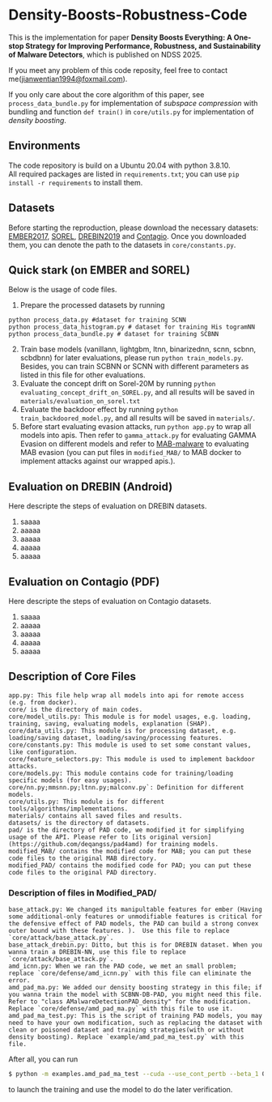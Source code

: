# Density-Boosts-Robustness-Code
This is the implementation for paper **Density Boosts Everything: A One-stop Strategy for Improving Performance, Robustness, and Sustainability of Malware Detectors**, which is published on NDSS 2025. 

If you meet any problem of this code reposity, feel free to contact me(jianwentian1994@foxmail.com). 

If you only care about the core algorithm of this paper, see `process_data_bundle.py` for implementation of _subspace compression_ with bundling and function `def train()` in `core/utils.py` for implementation of _density boosting_.

## Environments
The code repository is build on a Ubuntu 20.04 with python 3.8.10.  
All required packages are listed in `requirements.txt`; you can use `pip install -r requirements` to install them.

## Datasets
Before starting the reproduction, please download the necessary datasets: [EMBER2017](https://github.com/elastic/ember/tree/d97a0b523de02f3fe5ea6089d080abacab6ee931), [SOREL](https://github.com/sophos/SOREL-20M), [DREBIN2019](https://github.com/s2labres/transcendent-release) and [Contagio](https://contagiodump.blogspot.com/2013/03/16800-clean-and-11960-malicious-files.html). Once you downloaded them, you can denote the path to the datasets in `core/constants.py`.

## Quick stark (on EMBER and SOREL)
Below is the usage of code files.
1. Prepare the processed datasets by running
```
python process_data.py #dataset for training SCNN
python process_data_histogram.py # dataset for training His togramNN
python process_data_bundle.py # dataset for training SCBNN
```
2. Train base models (vanillann, lightgbm, ltnn, binarizednn, scnn, scbnn, scbdbnn) for later evaluations, please run `python train_models.py`. Besides, you can train SCBNN or SCNN with different parameters as listed in this file for other evaluations.
4. Evaluate the concept drift on Sorel-20M by running `python evaluating_concept_drift_on_SOREL.py`, and all results will be saved in `materials/evaluation_on_sorel.txt`
5. Evaluate the backdoor effect by running `python train_backdoored_model.py`, and all results will be saved in `materials/`.
6. Before start evaluating evasion attacks, run `python app.py` to wrap all models into apis. Then refer to `gamma_attack.py` for evaluating GAMMA Evasion on different models and refer to [MAB-malware](https://github.com/weisong-ucr/MAB-malware) to evaluating MAB evasion (you can put files in `modified_MAB/`  to MAB docker to implement attacks against our wrapped apis.).

## Evaluation on DREBIN (Android)
Here descripte the steps of evaluation on DREBIN datasets. 
1. saaaa
2. aaaaa
3. aaaaa
4. aaaaa
5. aaaaa

## Evaluation on Contagio (PDF)
Here descripte the steps of evaluation on Contagio datasets. 
1. saaaa
2. aaaaa
3. aaaaa
4. aaaaa
5. aaaaa



## Description of Core Files
```
app.py: This file help wrap all models into api for remote access (e.g. from docker).
core/ is the directory of main codes.  
core/model_utils.py: This module is for model usages, e.g. loading, training, saving, evaluating models, explanation (SHAP).  
core/data_utils.py: This module is for processing dataset, e.g. loading/saving dataset, loading/saving/processing features.   
core/constants.py: This module is used to set some constant values, like configuration.  
core/feature_selectors.py: This module is used to implement backdoor attacks.  
core/models.py: This module contains code for training/loading specific models (for easy usages).  
core/nn.py;mmsnn.py;ltnn.py;malconv.py`: Definition for different models.  
core/utils.py: This module is for different tools/algorithms/implementations. 
materials/ contains all saved files and results.  
datasets/ is the directory of datasets. 
pad/ is the directory of PAD code, we modified it for simplifying usage of the API. Please refer to [its original version](https://github.com/deqangss/pad4amd) for training models. 
modified_MAB/ contains the modified code for MAB; you can put these code files to the original MAB directory.  
modified_PAD/ contains the modified code for PAD; you can put these code files to the original PAD directory.  
```

### Description of files in Modified_PAD/
```
base_attack.py: We changed its manipultable features for ember (Having some additional-only features or unmodifiable features is critical for the defensive effect of PAD models, the PAD can build a strong convex outer bound with these features. ).  Use this file to replace `core/attack/base_attack.py`.  
base_attack_drebin.py: Ditto, but this is for DREBIN dataset. When you wanna train a DREBIN-NN, use this file to replace `core/attack/base_attack.py`.   
amd_icnn.py: When we ran the PAD code, we met an small problem; replace `core/defense/amd_icnn.py` with this file can eliminate the error.  
amd_pad_ma.py: We added our density boosting strategy in this file; if you wanna train the model with SCBNN-DB-PAD, you might need this file. Refer to "class AMalwareDetectionPAD_density" for the modification. Replace `core/defense/amd_pad_ma.py` with this file to use it.  
amd_pad_ma_test.py: This is the script of training PAD models, you may need to have your own modification, such as replacing the dataset with clean or poisoned dataset and training strategies(with or without density boosting). Replace `example/amd_pad_ma_test.py` with this file. 
```
After all, you can run 
```sh
$ python -m examples.amd_pad_ma_test --cuda --use_cont_pertb --beta_1 0.1 --beta_2 1.0 --lambda_lb 1.0 --lambda_ub 1.0 --seed 0 --batch_size 128 --proc_number 10 --epochs 50 --max_vocab_size 10000 --dense_hidden_units "1024,512,256" --weight_decay 0.0 --lr 0.001 --dropout 0.6  --ma "stepwise_max" --steps_l1 50 --steps_linf 50 --step_length_linf 0.02 --steps_l2 50 --step_length_l2 0.5 --is_score_round
```
to launch the training and use the model to do the later verification. 





      

